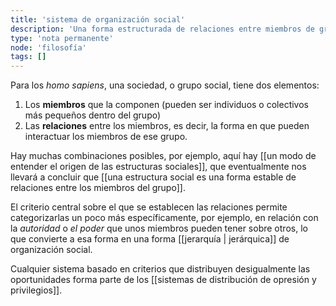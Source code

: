 ```yaml
---
title: 'sistema de organización social'
description: 'Una forma estructurada de relaciones entre miembros de grupos sociales'
type: 'nota permanente'
node: 'filosofía'
tags: []
---
```


Para los *homo sapiens*, una sociedad, o grupo social, tiene dos elementos:

1. Los **miembros** que la componen (pueden ser individuos o colectivos más pequeños dentro del grupo)
2. Las **relaciones** entre los miembros, es decir, la forma en que pueden interactuar los miembros de ese grupo.

Hay muchas combinaciones posibles, por ejemplo, aquí hay [[un modo de entender el origen de las estructuras sociales]], que eventualmente nos llevará a concluir que [[una estructura social es una forma estable de relaciones entre los miembros del grupo]].

El criterio central sobre el que se establecen las relaciones permite categorizarlas un poco más específicamente, por ejemplo, en relación con la *autoridad* o *el poder* que unos miembros pueden tener sobre otros, lo que convierte a esa forma en una forma [[jerarquía | jerárquica]] de organización social.

Cualquier sistema basado en criterios que distribuyen desigualmente las oportunidades forma parte de los [[sistemas de distribución de opresión y privilegios]].